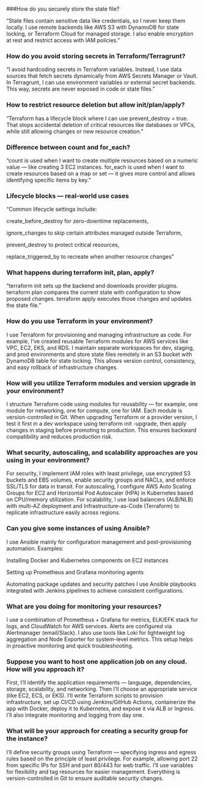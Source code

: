 ###How do you securely store the state file?

“State files contain sensitive data like credentials, so I never keep them locally.
I use remote backends like AWS S3 with DynamoDB for state locking, or Terraform Cloud for managed storage.
I also enable encryption at rest and restrict access with IAM policies.”

### How do you avoid storing secrets in Terraform/Terragrunt?

“I avoid hardcoding secrets in Terraform variables. Instead, I use data sources that fetch secrets dynamically from AWS Secrets Manager or Vault.
In Terragrunt, I can use environment variables or external secret backends.
This way, secrets are never exposed in code or state files.”

### How to restrict resource deletion but allow init/plan/apply?

“Terraform has a lifecycle block where I can use prevent_destroy = true.
That stops accidental deletion of critical resources like databases or VPCs, while still allowing changes or new resource creation.”

### Difference between count and for_each?

“count is used when I want to create multiple resources based on a numeric value — like creating 3 EC2 instances.
for_each is used when I want to create resources based on a map or set — it gives more control and allows identifying specific items by key.”

### Lifecycle blocks — real-world use cases

“Common lifecycle settings include:

create_before_destroy for zero-downtime replacements,

ignore_changes to skip certain attributes managed outside Terraform,

prevent_destroy to protect critical resources,

replace_triggered_by to recreate when another resource changes”

### What happens during terraform init, plan, apply?

“terraform init sets up the backend and downloads provider plugins.
terraform plan compares the current state with configuration to show proposed changes.
terraform apply executes those changes and updates the state file.”

### How do you use Terraform in your environment?

I use Terraform for provisioning and managing infrastructure as code.
For example, I’ve created reusable Terraform modules for AWS services like VPC, EC2, EKS, and RDS.
I maintain separate workspaces for dev, staging, and prod environments and store state files remotely in an S3 bucket with DynamoDB table for state locking.
This allows version control, consistency, and easy rollback of infrastructure changes.

### How will you utilize Terraform modules and version upgrade in your environment?

I structure Terraform code using modules for reusability — for example, one module for networking, one for compute, one for IAM.
Each module is version-controlled in Git. When upgrading Terraform or a provider version, I test it first in a dev workspace using terraform init -upgrade, then apply changes in staging before promoting to production.
This ensures backward compatibility and reduces production risk.

### What security, autoscaling, and scalability approaches are you using in your environment?

For security, I implement IAM roles with least privilege, use encrypted S3 buckets and EBS volumes, enable security groups and NACLs, and enforce SSL/TLS for data in transit.
For autoscaling, I configure AWS Auto Scaling Groups for EC2 and Horizontal Pod Autoscaler (HPA) in Kubernetes based on CPU/memory utilization.
For scalability, I use load balancers (ALB/NLB) with multi-AZ deployment and Infrastructure-as-Code (Terraform) to replicate infrastructure easily across regions.

### Can you give some instances of using Ansible?

I use Ansible mainly for configuration management and post-provisioning automation.
Examples:

Installing Docker and Kubernetes components on EC2 instances

Setting up Prometheus and Grafana monitoring agents

Automating package updates and security patches
I use Ansible playbooks integrated with Jenkins pipelines to achieve consistent configurations.

### What are you doing for monitoring your resources?

I use a combination of Prometheus + Grafana for metrics, ELK/EFK stack for logs, and CloudWatch for AWS services.
Alerts are configured via Alertmanager (email/Slack).
I also use tools like Loki for lightweight log aggregation and Node Exporter for system-level metrics.
This setup helps in proactive monitoring and quick troubleshooting.

### Suppose you want to host one application job on any cloud. How will you approach it?

First, I’ll identify the application requirements — language, dependencies, storage, scalability, and networking.
Then I’ll choose an appropriate service (like EC2, ECS, or EKS).
I’ll write Terraform scripts to provision infrastructure, set up CI/CD using Jenkins/GitHub Actions, containerize the app with Docker, deploy it to Kubernetes, and expose it via ALB or Ingress.
I’ll also integrate monitoring and logging from day one.

### What will be your approach for creating a security group for the instance?

I’ll define security groups using Terraform — specifying ingress and egress rules based on the principle of least privilege.
For example, allowing port 22 from specific IPs for SSH and port 80/443 for web traffic.
I’ll use variables for flexibility and tag resources for easier management.
Everything is version-controlled in Git to ensure auditable security changes.
